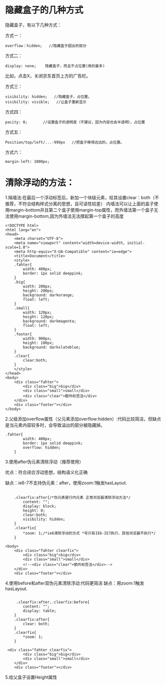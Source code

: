 # 隐藏盒子的几种方式
隐藏盒子，有以下几种方式：

方式一：
```
overflow：hidden;   //隐藏盒子超出的部分
```
方式二：
```
display: none;	  隐藏盒子，而且不占位置(用的最多)
```
比如，点击X，关闭京东首页上方的广告栏。

方式三：
```
visibility: hidden;   //隐藏盒子，占位置。
visibility: visible;   //让盒子重新显示
```
方式四：
```
pacity: 0;       //设置盒子的透明度（不建议，因为内容也会半透明），占位置
```
方式五：
```
Position/top/left/...-999px   //把盒子移得远远的，占位置。
```
方式六：
```
margin-left: 1000px;
```

# 清除浮动的方法：
1.隔墙法:在最后一个浮动标签后，新加一个块级元素，给其设置clear：both（不推荐，不符合结构样式分离的思想，且可读性较差）
内墙法可以让上面的盒子使用margin-bottom并且第二个盒子使用margin-top属性，而外墙法第一个盒子无法使用margin-bottom,因为外墙法无法撑起第一个盒子的高度
```
<!DOCTYPE html>
<html lang="en">
<head>
    <meta charset="UTF-8">
    <meta name="viewport" content="width=device-width, initial-scale=1.0">
    <meta http-equiv="X-UA-Compatible" content="ie=edge">
    <title>Document</title>
    <style>
    .fahter{
        width: 400px;
        border: 1px solid deeppink;
    }
    .big{
        width: 200px;
        height: 200px;
        background: darkorange;
        float: left;
    }
    .small{
        width: 120px;
        height: 120px;
        background: darkmagenta;
        float: left;
    }
    .footer{
        width: 900px;
        height: 100px;
        background: darkslateblue;
    }
    .clear{
        clear:both;
    }
    </style>
</head>
<body>
    <div class="fahter">
        <div class="big">big</div>
        <div class="small">small</div>
        <div class="clear">额外标签法</div>
    </div>
    <div class="footer"></div>
</body>
```

2.父级添加overflow属性（父元素添加overflow:hidden）:代码比较简洁，但缺点是当元素内容较多时，会导致溢出的部分被隐藏掉。
```
.fahter{
        width: 400px;
        border: 1px solid deeppink;
        overflow: hidden;
    }
```

3.使用after伪元素清除浮动（推荐使用）

优点：符合闭合浮动思想，结构语义化正确

缺点：ie6-7不支持伪元素：after，使用zoom:1触发hasLayout.
```

    .clearfix:after{/*伪元素是行内元素 正常浏览器清除浮动方法*/
        content: "";
        display: block;
        height: 0;
        clear:both;
        visibility: hidden;
    }
    .clearfix{
        *zoom: 1;/*ie6清除浮动的方式 *号只有IE6-IE7执行，其他浏览器不执行*/
    }
 
<body>
    <div class="fahter clearfix">
        <div class="big">big</div>
        <div class="small">small</div>
        <!--<div class="clear">额外标签法</div>-->
    </div>
    <div class="footer"></div>
```

4.使用before和after双伪元素清除浮动:代码更简洁
缺点：用zoom:1触发hasLayout.

```

     .clearfix:after,.clearfix:before{
        content: "";
        display: table;
    }
    .clearfix:after{
        clear: both;
    }
    .clearfix{
        *zoom: 1;
    }
 
 <div class="fahter clearfix">
        <div class="big">big</div>
        <div class="small">small</div>
    </div>
    <div class="footer"></div>
```

5.给父盒子设置Height属性

